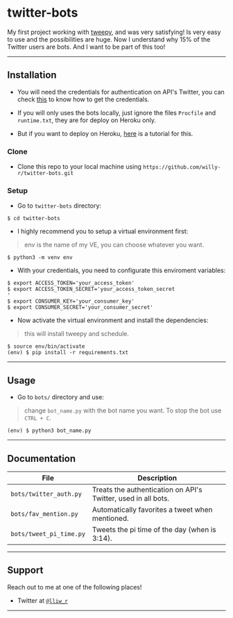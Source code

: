 # twitter-bots

My first project working with [tweepy](https://www.tweepy.org/), and was very satisfying! Is very easy to use and the possibilities are huge. Now I understand why 15% of the Twitter users are bots. And I want to be part of this too!

---

## Installation

- You will need the credentials for authentication on API's Twitter, you can check [this](https://realpython.com/twitter-bot-python-tweepy/#creating-twitter-api-authentication-credentials) to know how to get the credentials.

- If you will only uses the bots locally, just ignore the files `Procfile` and `runtime.txt`, they are for deploy on Heroku only.

- But if you want to deploy on Heroku, [here](https://dev.to/emcain/how-to-set-up-a-twitter-bot-with-python-and-heroku-1n39) is a tutorial for this.

### Clone

- Clone this repo to your local machine using `https://github.com/willy-r/twitter-bots.git`

### Setup

- Go to `twitter-bots` directory:

```shell
$ cd twitter-bots
```

- I highly recommend you to setup a virtual environment first:

> env is the name of my VE, you can choose whatever you want.

```shell
$ python3 -m venv env
```

- With your credentials, you need to configurate this enviroment variables:	

```shell
$ export ACCESS_TOKEN='your_access_token'
$ export ACCESS_TOKEN_SECRET='your_access_token_secret
'
$ export CONSUMER_KEY='your_consumer_key'
$ export CONSUMER_SECRET='your_consumer_secret'
```

- Now activate the virtual environment and install the dependencies:

> this will install tweepy and schedule.

```shell
$ source env/bin/activate
(env) $ pip install -r requirements.txt
```

---

## Usage

- Go to `bots/` directory and use:

> change `bot_name.py` with the bot name you want. To stop the bot use `CTRL + C`.

```shell
(env) $ python3 bot_name.py
```

---

## Documentation

File | Description
---- | -----------
`bots/twitter_auth.py` | Treats the authentication on API's Twitter, used in all bots.
`bots/fav_mention.py` | Automatically favorites a tweet when mentioned.
`bots/tweet_pi_time.py` | Tweets the pi time of the day (when is 3:14).

---

## Support

Reach out to me at one of the following places!

- Twitter at <a href="https://twitter.com/lliw_r?s=09" target="_blank">`@lliw_r`</a>

---

